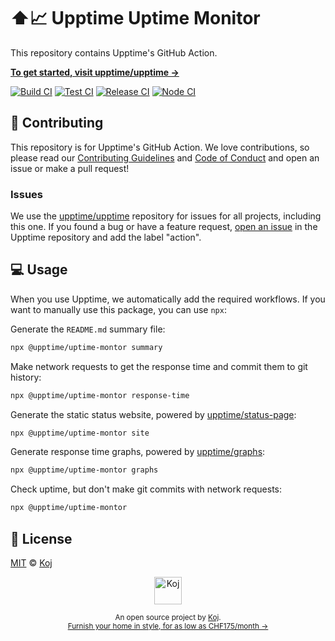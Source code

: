 # ⬆️📈 Upptime Uptime Monitor

This repository contains Upptime's GitHub Action.

[**To get started, visit upptime/upptime →**](https://github.com/upptime/upptime)

[![Build CI](https://github.com/upptime/uptime-monitor/workflows/Build%20CI/badge.svg)](https://github.com/upptime/uptime-monitor/actions?query=workflow%3A%22Build+CI%22)
[![Test CI](https://github.com/upptime/uptime-monitor/workflows/Test%20CI/badge.svg)](https://github.com/upptime/uptime-monitor/actions?query=workflow%3A%22Test+CI%22)
[![Release CI](https://github.com/upptime/uptime-monitor/workflows/Release%20CI/badge.svg)](https://github.com/upptime/uptime-monitor/actions?query=workflow%3A%22Release+CI%22)
[![Node CI](https://github.com/upptime/uptime-monitor/workflows/Node%20CI/badge.svg)](https://github.com/upptime/uptime-monitor/actions?query=workflow%3A%22Node+CI%22)

## 🎁 Contributing

This repository is for Upptime's GitHub Action. We love contributions, so please read our [Contributing Guidelines](https://github.com/upptime-js/.github/blob/master/CONTRIBUTING.md) and [Code of Conduct](https://github.com/upptime-js/.github/blob/master/CODE_OF_CONDUCT.md) and open an issue or make a pull request!

### Issues

We use the [upptime/upptime](https://github.com/upptime/upptime) repository for issues for all projects, including this one. If you found a bug or have a feature request, [open an issue](https://github.com/upptime/upptime/issues) in the Upptime repository and add the label "action".

## 💻 Usage

When you use Upptime, we automatically add the required workflows. If you want to manually use this package, you can use `npx`:

Generate the `README.md` summary file:

```bash
npx @upptime/uptime-montor summary
```

Make network requests to get the response time and commit them to git history:

```bash
npx @upptime/uptime-montor response-time
```

Generate the static status website, powered by [upptime/status-page](https://github.com/upptime/status-page):

```bash
npx @upptime/uptime-montor site
```

Generate response time graphs, powered by [upptime/graphs](https://github.com/upptime/graphs):

```bash
npx @upptime/uptime-montor graphs
```

Check uptime, but don't make git commits with network requests:

```bash
npx @upptime/uptime-montor
```

## 📄 License

[MIT](./LICENSE) © [Koj](https://koj.co)

<p align="center">
  <a href="https://koj.co">
    <img width="44" alt="Koj" src="https://kojcdn.com/v1598284251/website-v2/koj-github-footer_m089ze.svg">
  </a>
</p>
<p align="center">
  <sub>An open source project by <a href="https://koj.co">Koj</a>. <br> <a href="https://koj.co">Furnish your home in style, for as low as CHF175/month →</a></sub>
</p>
